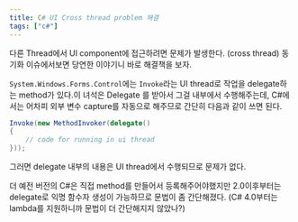 ```yaml
---
title: C# UI Cross thread problem 해결
tags: ["c#"]
---
```


다른 Thread에서 UI component에 접근하려면 문제가 발생한다. (cross thread)
동기화 이슈에서보면 당연한 이야기니 바로 해결책을 보자.

`System.Windows.Forms.Control`에는 `Invoke`라는 UI thread로 작업을 delegate하는 method가 있다.이 녀석은 Delegate 를 받아서 그걸 내부에서 수행해주는데, C#에서는 어차피 외부 변수 capture를 자동으로 해주므로 간단히 다음과 같이 쓰면 된다.

```csharp
Invoke(new MethodInvoker(delegate()
{
    // code for running in ui thread
}));
```

그러면 delegate 내부의 내용은 UI thread에서 수행되므로 문제가 없다.

더 예전 버전의 C#은 직접 method를 만들어서 등록해주어야했지만 2.0이후부터는 delegate로 익명 함수자 생성이 가능하므로 문법이 좀 간단해졌다. (C# 4.0부터는 lambda를 지원하니까 문법이 더 간단해지지 않았나?)
